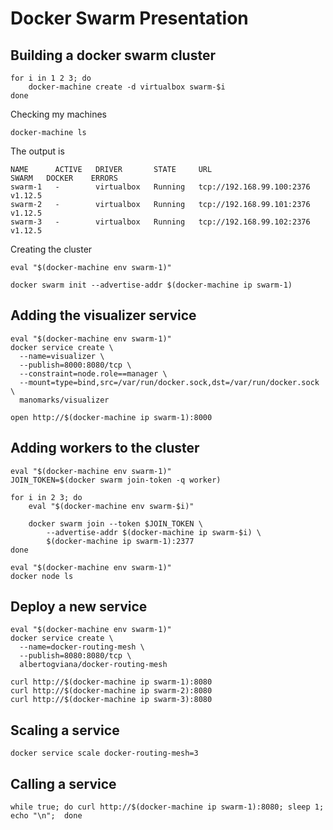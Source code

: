 # Docker Swarm Presentation


## Building a docker swarm cluster
```
for i in 1 2 3; do
    docker-machine create -d virtualbox swarm-$i
done
```

Checking my machines
```
docker-machine ls
```

The output is
```
NAME      ACTIVE   DRIVER       STATE     URL                         SWARM   DOCKER    ERRORS
swarm-1   -        virtualbox   Running   tcp://192.168.99.100:2376           v1.12.5
swarm-2   -        virtualbox   Running   tcp://192.168.99.101:2376           v1.12.5
swarm-3   -        virtualbox   Running   tcp://192.168.99.102:2376           v1.12.5
```

Creating the cluster
```
eval "$(docker-machine env swarm-1)"

docker swarm init --advertise-addr $(docker-machine ip swarm-1)
```

## Adding the visualizer service
```
eval "$(docker-machine env swarm-1)"
docker service create \
  --name=visualizer \
  --publish=8000:8080/tcp \
  --constraint=node.role==manager \
  --mount=type=bind,src=/var/run/docker.sock,dst=/var/run/docker.sock \
  manomarks/visualizer

open http://$(docker-machine ip swarm-1):8000
```

## Adding workers to the cluster
```
eval "$(docker-machine env swarm-1)"
JOIN_TOKEN=$(docker swarm join-token -q worker)

for i in 2 3; do
    eval "$(docker-machine env swarm-$i)"

    docker swarm join --token $JOIN_TOKEN \
        --advertise-addr $(docker-machine ip swarm-$i) \
        $(docker-machine ip swarm-1):2377
done
```

```
eval "$(docker-machine env swarm-1)"
docker node ls
```

## Deploy a new service
```
eval "$(docker-machine env swarm-1)"
docker service create \
  --name=docker-routing-mesh \
  --publish=8080:8080/tcp \
  albertogviana/docker-routing-mesh

curl http://$(docker-machine ip swarm-1):8080
curl http://$(docker-machine ip swarm-2):8080
curl http://$(docker-machine ip swarm-3):8080
```

## Scaling a service
```
docker service scale docker-routing-mesh=3
```

## Calling a service
```
while true; do curl http://$(docker-machine ip swarm-1):8080; sleep 1; echo "\n";  done
```
